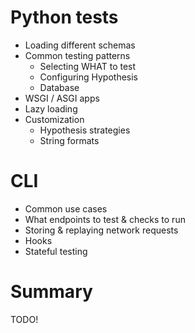 # Python tests

* Loading different schemas
* Common testing patterns
    * Selecting WHAT to test
    * Configuring Hypothesis
    * Database
* WSGI / ASGI apps
* Lazy loading
* Customization
    * Hypothesis strategies
    * String formats

# CLI

* Common use cases
* What endpoints to test & checks to run
* Storing & replaying network requests
* Hooks
* Stateful testing

# Summary

TODO!